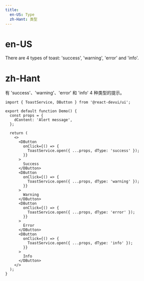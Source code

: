 ```yaml
---
title:
  en-US: Type
  zh-Hant: 类型
---
```


# en-US

There are 4 types of toast: 'success', 'warning', 'error' and 'info'.

# zh-Hant

有 'success'、'warning'、'error' 和 'info' 4 种类型的提示。

```tsx
import { ToastService, DButton } from '@react-devui/ui';

export default function Demo() {
  const props = {
    dContent: 'Alert message',
  };

  return (
    <>
      <DButton
        onClick={() => {
          ToastService.open({ ...props, dType: 'success' });
        }}
      >
        Success
      </DButton>
      <DButton
        onClick={() => {
          ToastService.open({ ...props, dType: 'warning' });
        }}
      >
        Warning
      </DButton>
      <DButton
        onClick={() => {
          ToastService.open({ ...props, dType: 'error' });
        }}
      >
        Error
      </DButton>
      <DButton
        onClick={() => {
          ToastService.open({ ...props, dType: 'info' });
        }}
      >
        Info
      </DButton>
    </>
  );
}
```
